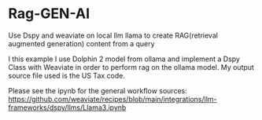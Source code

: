 # Rag-GEN-AI
Use Dspy and weaviate on local llm llama to create RAG(retrieval augmented generation) content from a query

I this example I use Dolphin 2 model from ollama and implement a Dspy Class with Weaviate in order to
perform rag on the ollama model. My output source file used is the US Tax code.

Please see the ipynb for the general workflow
sources:
https://github.com/weaviate/recipes/blob/main/integrations/llm-frameworks/dspy/llms/Llama3.ipynb
